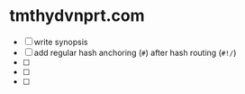 tmthydvnprt.com
===============

- [ ] write synopsis
- [ ] add regular hash anchoring (`#`) after hash routing (`#!/`)
- [ ]
- [ ]
- [ ]
